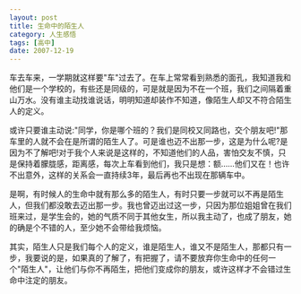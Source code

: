 ```yaml
---
layout: post
title: 生命中的陌生人 
category: 人生感悟
tags: [高中]
date: 2007-12-19
---
```

车去车来，一学期就这样要"车"过去了。在车上常常看到熟悉的面孔，我知道我和他们是一个学校的，有些还是同级的，可是就是因为不在一个班，我们之间隔着重山万水。没有谁主动找谁说话，明明知道却装作不知道，像陌生人却又不符合陌生人的定义。
<!-- more -->

或许只要谁主动说:"同学，你是哪个班的？我们是同校又同路也，交个朋友吧!"那车里的人就不会在是所谓的陌生人了。可是谁也迈不出那一步，这是为什么呢?是因为不了解吧!对于我个人来说是这样的，不知道他们的人品，害怕交友不慎，只是保持着朦胧感，距离感，每次上车看到他们，我只是想：额……他们又在！也许不出意外，这样的关系会一直持续3年，最后再也不出现在那辆车中。

是啊，有时候人的生命中就有那么多的陌生人，有时只要一步就可以不再是陌生人，但我们都没敢去迈出那一步。我也曾迈出过这一步，只因为那位姐姐曾在我们班来过，是学生会的，她的气质不同于其他女生，所以我主动了，也成了朋友，她的确是个不错的人，至少她不会带给我烦恼。

其实，陌生人只是我们每个人的定义，谁是陌生人，谁又不是陌生人，那都只有一步，我要说的是，如果真的了解了，有把握了，请不要放弃你生命中的任何一个"陌生人"，让他们与你不再陌生，把他们变成你的朋友，或许这样才不会错过生命中注定的朋友。